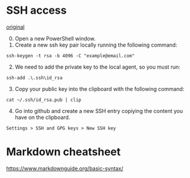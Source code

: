 # SSH access
[original](https://carnifis.medium.com/how-to-configure-ssh-key-on-windows-for-github-3d5ef6f244a6)

0. Open a new PowerShell window.
1. Create a new ssh key pair locally running the following command:
```
ssh-keygen -t rsa -b 4096 -C "example@email.com"
```
2. We need to add the private key to the local agent, so you must run:
```
ssh-add .\.ssh\id_rsa
```
3. Copy your public key into the clipboard with the following command:
```
cat ~/.ssh/id_rsa.pub | clip
```
4. Go into github and create a new SSH entry copiying the content you have on the clipboard.
```
Settings > SSH and GPG keys > New SSH key
```

# Markdown cheatsheet
https://www.markdownguide.org/basic-syntax/
